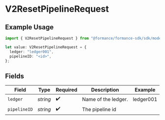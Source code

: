 # V2ResetPipelineRequest

## Example Usage

```typescript
import { V2ResetPipelineRequest } from "@formance/formance-sdk/sdk/models/operations";

let value: V2ResetPipelineRequest = {
  ledger: "ledger001",
  pipelineID: "<id>",
};
```

## Fields

| Field               | Type                | Required            | Description         | Example             |
| ------------------- | ------------------- | ------------------- | ------------------- | ------------------- |
| `ledger`            | *string*            | :heavy_check_mark:  | Name of the ledger. | ledger001           |
| `pipelineID`        | *string*            | :heavy_check_mark:  | The pipeline id     |                     |